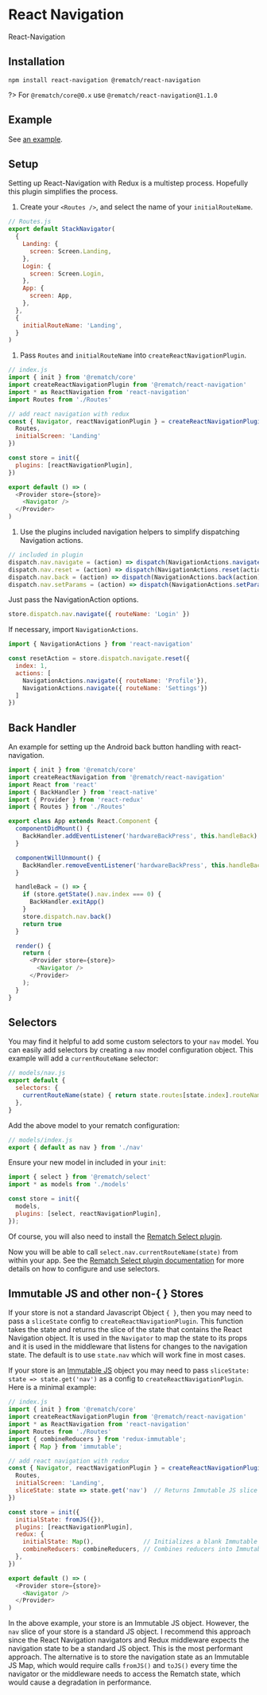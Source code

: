 # React Navigation

React-Navigation

## Installation

```text
npm install react-navigation @rematch/react-navigation
```

?> For `@rematch/core@0.x` use `@rematch/react-navigation@1.1.0`

## Example

See [an example](https://github.com/rematch/rematch/tree/e4fe17537a947bbe8a9faf1e0e77099beb7fef91/plugins/react-navigation/examples/demo/README.md).

## Setup

Setting up React-Navigation with Redux is a multistep process. Hopefully this plugin simplifies the process.

1. Create your `<Routes />`, and select the name of your `initialRouteName`.

```javascript
// Routes.js
export default StackNavigator(
  {
    Landing: {
      screen: Screen.Landing,
    },
    Login: {
      screen: Screen.Login,
    },
    App: {
      screen: App,
    },
  },
  {
    initialRouteName: 'Landing',
  }
)
```

1. Pass `Routes` and `initialRouteName` into `createReactNavigationPlugin`. 

```javascript
// index.js
import { init } from '@rematch/core'
import createReactNavigationPlugin from '@rematch/react-navigation'
import * as ReactNavigation from 'react-navigation'
import Routes from './Routes'

// add react navigation with redux
const { Navigator, reactNavigationPlugin } = createReactNavigationPlugin({
  Routes,
  initialScreen: 'Landing'
})

const store = init({
  plugins: [reactNavigationPlugin],
})

export default () => (
  <Provider store={store}>
    <Navigator />
  </Provider>
)
```

1. Use the plugins included navigation helpers to simplify dispatching Navigation actions.

```javascript
// included in plugin
dispatch.nav.navigate = (action) => dispatch(NavigationActions.navigate(action))
dispatch.nav.reset = (action) => dispatch(NavigationActions.reset(action))
dispatch.nav.back = (action) => dispatch(NavigationActions.back(action))
dispatch.nav.setParams = (action) => dispatch(NavigationActions.setParams(action))
```

Just pass the NavigationAction options.

```javascript
store.dispatch.nav.navigate({ routeName: 'Login' })
```

If necessary, import `NavigationActions`.

```javascript
import { NavigationActions } from 'react-navigation'

const resetAction = store.dispatch.navigate.reset({
  index: 1,
  actions: [
    NavigationActions.navigate({ routeName: 'Profile'}),
    NavigationActions.navigate({ routeName: 'Settings'})
  ]
})
```

## Back Handler

An example for setting up the Android back button handling with react-navigation.

```javascript
import { init } from '@rematch/core'
import createReactNavigation from '@rematch/react-navigation'
import React from 'react'
import { BackHandler } from 'react-native'
import { Provider } from 'react-redux'
import { Routes } from './Routes'

export class App extends React.Component {
  componentDidMount() {
    BackHandler.addEventListener('hardwareBackPress', this.handleBack)
  }

  componentWillUnmount() {
    BackHandler.removeEventListener('hardwareBackPress', this.handleBack)
  }

  handleBack = () => {
    if (store.getState().nav.index === 0) {
      BackHandler.exitApp()
    }
    store.dispatch.nav.back()
    return true
  }

  render() {
    return (
      <Provider store={store}>
        <Navigator />
      </Provider>
    );
  }
}
```

## Selectors

You may find it helpful to add some custom selectors to your `nav` model. You can easily add selectors by creating a `nav` model configuration object. This example will add a `currentRouteName` selector:

```javascript
// models/nav.js
export default {
  selectors: {
    currentRouteName(state) { return state.routes[state.index].routeName; },
  },
}
```

Add the above model to your rematch configuration:

```javascript
// models/index.js
export { default as nav } from './nav'
```

Ensure your new model in included in your `init`:

```javascript
import { select } from '@rematch/select'
import * as models from './models'

const store = init({
  models,
  plugins: [select, reactNavigationPlugin],
});
```

Of course, you will also need to install the [Rematch Select plugin](https://github.com/rematch/rematch/blob/master/plugins/select/README.md).

Now you will be able to call `select.nav.currentRouteName(state)` from within your app. See the [Rematch Select plugin documentation](https://github.com/rematch/rematch/blob/master/plugins/select/README.md) for more details on how to configure and use selectors.

## Immutable JS and other non-{ } Stores

If your store is not a standard Javascript Object `{ }`, then you may need to pass a `sliceState` config to `createReactNavigationPlugin`. This function takes the state and returns the slice of the state that contains the React Navigation object. It is used in the `Navigator` to map the state to its props and it is used in the middleware that listens for changes to the navigation state. The default is to use `state.nav` which will work fine in most cases.

If your store is an [Immutable JS](https://facebook.github.io/immutable-js/) object you may need to pass `sliceState: state => state.get('nav')` as a config to `createReactNavigationPlugin`. Here is a minimal example:

```javascript
// index.js
import { init } from '@rematch/core'
import createReactNavigationPlugin from '@rematch/react-navigation'
import * as ReactNavigation from 'react-navigation'
import Routes from './Routes'
import { combineReducers } from 'redux-immutable';
import { Map } from 'immutable';

// add react navigation with redux
const { Navigator, reactNavigationPlugin } = createReactNavigationPlugin({
  Routes,
  initialScreen: 'Landing',
  sliceState: state => state.get('nav')  // Returns Immutable JS slice
})

const store = init({
  initialState: fromJS({}),
  plugins: [reactNavigationPlugin],
  redux: {
    initialState: Map(),              // Initializes a blank Immutable JS Map
    combineReducers: combineReducers, // Combines reducers into Immutable JS collection
  },
})

export default () => (
  <Provider store={store}>
    <Navigator />
  </Provider>
)
```

In the above example, your store is an Immutable JS object. However, the `nav` slice of your store is a standard JS object. I recommend this approach since the React Navigation navigators and Redux middleware expects the navigation state to be a standard JS object. This is the most performant approach. The alternative is to store the navigation state as an Immutable JS Map, which would require calls `fromJS()` and `toJS()` every time the navigator or the middleware needs to access the Rematch state, which would cause a degradation in performance.

